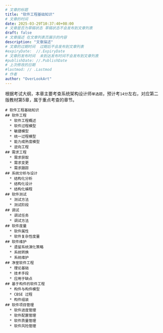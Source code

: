 ```yaml
---
# 文章的标题
title: "软件工程基础知识"
# 文章的时间
date: 2025-03-29T10:37:40+08:00
# 文章是否为草稿状态 草稿状态不会发布到文章列表
draft: false
# 文章描述 在文章列表页展示的内容
description: "文章描述"
# 文章的过期时间  过期后不会发布到文章列表
#expiryDate:  //.ExpiryDate
# 文章的发布时间  未到达发布时间不会发布到文章列表
#publishDate: //.PublishDate
# 上次修改的日期
#lastmod: // .Lastmod
# 作者
author: "OverLookArt"
---
```


根据考试大纲，本章主要考查系统架构设计师`单选题`，预计考`14分`左右，对应第二版教材第5章，属于重点考查的章节。

``` markmap { height = "70vh"}
# 软件工程基础知识
## 软件工程
  * 软件工程概述
  * 软件过程模型
  * 敏捷模型
  * 统一过程模型
  * 能力成熟度模型
  * 逆向工程
## 需求工程
  * 需求获取
  * 需求变更
  * 需求跟踪
## 系统分析与设计
  * 结构化分析
  * 结构化设计
  * 结构化编程
## 软件测试
  * 测试方法
  * 测试阶段
## 调试
  * 调试任务
  * 调试方法
## 软件度量
  * 软件属性
  * 软件复杂性度量
## 软件维护
  * 遗留系统演化策略
  * 系统转换
  * 系统维护
## 净室软件工程
  * 理论基础
  * 技术手段
  * 应用于缺点
## 基于构件的软件工程
  * 构件与构件模型
  * CBSE 过程
  * 构件组装
## 软件项目管理
  * 软件进度管理
  * 软件配置管理
  * 软件质量管理
  * 软件风险管理
```